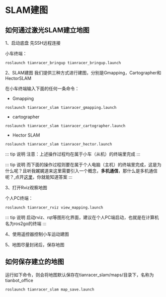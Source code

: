 # SLAM建图

## 如何通过激光SLAM建立地图

1、启动底盘
先SSH远程连接

小车终端：
```shell
roslaunch tianracer_bringup tianracer_bringup.launch
```

2、SLAM建图
我们提供三种方式进行建图，分别是Gmapping，Cartographer和HectorSLAM

在小车终端输入下面的任何一条命令：
- Gmapping
```shell
roslaunch tianracer_slam tianracer_gmapping.launch
```
- cartographer

```shell
roslaunch tianracer_slam tianracer_cartographer.launch 
```
- Hector SLAM
```shell
roslaunch tianracer_slam tianracer_hector.launch
```

::: tip 说明
注意：上述操作过程均在属于小车（从机）的终端里完成
:::

::: tip 说明
而下面的操作过程则要在属于个人电脑（主机）的终端里完成，这是为什么呢？且听我娓娓道来这里需要引入一个概念，**多机通信**，那什么是多机通信呢？,点开[这里](/basic/ros/multi_machine_communicate.md)，你就能知道答案
:::

3、打开Rviz观察地图

个人PC终端：
```shell
roslaunch tianracer_rviz view_mapping.launch
```

::: tip 说明
启动rviz、rqt等图形化界面，建议在个人PC端启动，也就是在计算机名为ros2go的终端
:::

4、使用遥控器控制小车运动建图

5、地图尽量封闭后，保存地图

## 如何保存建立的地图

运行如下命令，则会将地图默认保存在tianracer_slam/maps/目录下，名称为tianbot_office

```shell
roslaunch tianracer_slam map_save.launch
```
